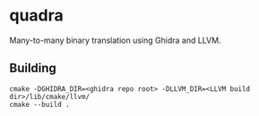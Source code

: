 # quadra

Many-to-many binary translation using Ghidra and LLVM.

## Building

    cmake -DGHIDRA_DIR=<ghidra repo root> -DLLVM_DIR=<LLVM build dir>/lib/cmake/llvm/
	cmake --build .
